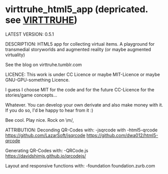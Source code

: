 virttruhe_html5_app (depricated. see [VIRTTRUHE](https://github.com/gitbreaker222/virttruhe))
===================

LATEST VERSION:
0.5.1


DESCRIPTION:
HTML5 app for collecting virtual items. A playground for transmedial storyworlds and augmented reality (or maybe augmented virtuality) 


See the blog on virttruhe.tumblr.com


LICENCE:
This work is under CC Licence or maybe MIT-Licence or maybe GNU-GPU-something Licence.

I guess I choose MIT for the code and for the future CC-Licence for the stories/game concepts...

Whatever. You can develop your own derivate and also make money with it. If you do so, I'd be happy to hear from it :)

Bee cool. Play nice. Rock on \m/,


ATTRIBUTION:
Deconding QR-Codes with:
  -jsqrcode with -html5-qrcode
  https://github.com/LazarSoft/jsqrcode
  https://github.com/dwa012/html5-qrcode

Generating QR-Codes with:
  -QRCode.js
  https://davidshimjs.github.io/qrcodejs/

Layout and responsive functions with:
  -foundation
  foundation.zurb.com
